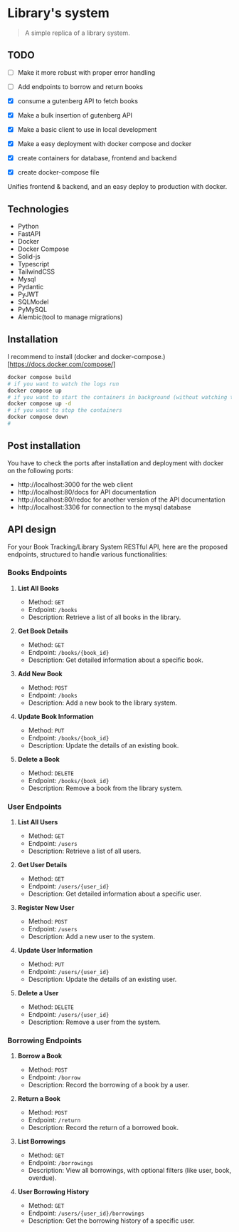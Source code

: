 # Library's system

> A simple replica of a library system.

## TODO

- [ ] Make it more robust with proper error handling
- [ ] Add endpoints to borrow and return books 
- [x] consume a gutenberg API to fetch books
- [x] Make a bulk insertion of gutenberg API
- [x] Make a basic client to use in local development
- [x] Make a easy deployment with docker compose and docker
- [x] create containers for database, frontend and backend
- [x] create docker-compose file


Unifies frontend & backend, and an easy deploy to production with docker.

## Technologies
- Python
- FastAPI
- Docker
- Docker Compose
- Solid-js
- Typescript
- TailwindCSS
- Mysql
- Pydantic
- PyJWT
- SQLModel
- PyMySQL
- Alembic(tool to manage migrations)


## Installation
I recommend to install (docker and docker-compose.)[https://docs.docker.com/compose/]
```bash
docker compose build
# if you want to watch the logs run 
docker compose up
# if you want to start the containers in background (without watching the logs)
docker compose up -d
# if you want to stop the containers
docker compose down
#
```

## Post installation
You have to check the ports after installation and deployment with docker on the following ports:

- http://localhost:3000 for the web client
- http://localhost:80/docs for API documentation
- http://localhost:80/redoc for another version of the API documentation
- http://localhost:3306 for connection to the mysql database

## API design
For your Book Tracking/Library System RESTful API, here are the proposed endpoints, structured to handle various functionalities:

### Books Endpoints
1. **List All Books**
   - Method: `GET`
   - Endpoint: `/books`
   - Description: Retrieve a list of all books in the library.

2. **Get Book Details**
   - Method: `GET`
   - Endpoint: `/books/{book_id}`
   - Description: Get detailed information about a specific book.

3. **Add New Book**
   - Method: `POST`
   - Endpoint: `/books`
   - Description: Add a new book to the library system.

4. **Update Book Information**
   - Method: `PUT`
   - Endpoint: `/books/{book_id}`
   - Description: Update the details of an existing book.

5. **Delete a Book**
   - Method: `DELETE`
   - Endpoint: `/books/{book_id}`
   - Description: Remove a book from the library system.

### User Endpoints
1. **List All Users**
   - Method: `GET`
   - Endpoint: `/users`
   - Description: Retrieve a list of all users.

2. **Get User Details**
   - Method: `GET`
   - Endpoint: `/users/{user_id}`
   - Description: Get detailed information about a specific user.

3. **Register New User**
   - Method: `POST`
   - Endpoint: `/users`
   - Description: Add a new user to the system.

4. **Update User Information**
   - Method: `PUT`
   - Endpoint: `/users/{user_id}`
   - Description: Update the details of an existing user.

5. **Delete a User**
   - Method: `DELETE`
   - Endpoint: `/users/{user_id}`
   - Description: Remove a user from the system.

### Borrowing Endpoints
1. **Borrow a Book**
   - Method: `POST`
   - Endpoint: `/borrow`
   - Description: Record the borrowing of a book by a user.

2. **Return a Book**
   - Method: `POST`
   - Endpoint: `/return`
   - Description: Record the return of a borrowed book.

3. **List Borrowings**
   - Method: `GET`
   - Endpoint: `/borrowings`
   - Description: View all borrowings, with optional filters (like user, book, overdue).


4. **User Borrowing History**
   - Method: `GET`
   - Endpoint: `/users/{user_id}/borrowings`
   - Description: Get the borrowing history of a specific user.


